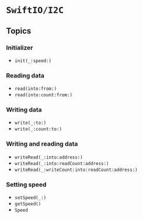 # ``SwiftIO/I2C``


## Topics

### Initializer

- ``init(_:speed:)``

### Reading data

- ``read(into:from:)``
- ``read(into:count:from:)``

### Writing data

- ``write(_:to:)``
- ``write(_:count:to:)``

### Writing and reading data

- ``writeRead(_:into:address:)``
- ``writeRead(_:into:readCount:address:)``
- ``writeRead(_:writeCount:into:readCount:address:)``

### Setting speed

- ``setSpeed(_:)``
- ``getSpeed()``
- ``Speed``
